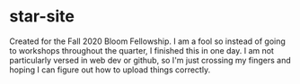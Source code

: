 # star-site
Created for the Fall 2020 Bloom Fellowship.
I am a fool so instead of going to workshops throughout the quarter, I finished this in one day.
I am not particularly versed in web dev or github, so I'm just crossing my fingers and hoping I can figure out how to upload things correctly.

